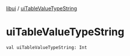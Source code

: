 [libui](index.md) / [uiTableValueTypeString](./ui-table-value-type-string.md)

# uiTableValueTypeString

`val uiTableValueTypeString: Int`
